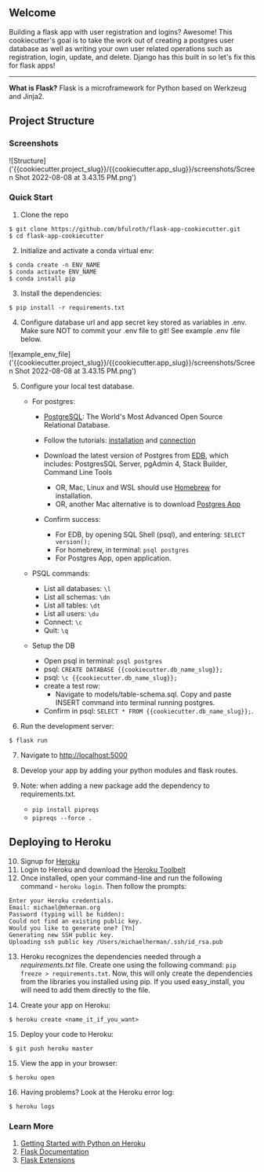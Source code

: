 

## Welcome

Building a flask app with user registration and logins? Awesome! This cookiecutter's goal is to take the work out of creating a postgres user database as well as writing your own user related operations such as registration, login, update, and delete. Django has this built in so let's fix this for flask apps!

<hr>

**What is Flask?** Flask is a microframework for Python based on Werkzeug and Jinja2.

Project Structure
--------
### Screenshots

![Structure]('{{cookiecutter.project_slug}}/{{cookiecutter.app_slug}}/screenshots/Screen Shot 2022-08-08 at 3.43.15 PM.png')

### Quick Start

1. Clone the repo
  ```
  $ git clone https://github.com/bfulroth/flask-app-cookiecutter.git
  $ cd flask-app-cookiecutter
  ```

2. Initialize and activate a conda virtual env:
  ```
  $ conda create -n ENV_NAME
  $ conda activate ENV_NAME
  $ conda install pip
  ```

3. Install the dependencies:
  ```
  $ pip install -r requirements.txt
  ```

4. Configure database url and app secret key stored as variables in .env.  Make sure NOT to commit your .env file to git! 
See example .env file below.

![example_env_file]('{{cookiecutter.project_slug}}/{{cookiecutter.app_slug}}/screenshots/Screen Shot 2022-08-08 at 3.43.15 PM.png')

5. Configure your local test database.
   - For postgres:
      - [PostgreSQL](https://www.postgresql.org/): The World's Most Advanced Open Source Relational Database.
      - Follow the tutorials: [installation](https://www.postgresqltutorial.com/install-postgresql/) and [connection](https://www.postgresqltutorial.com/connect-to-postgresql-database/)
      - Download the latest version of Postgres from [EDB](https://www.enterprisedb.com/downloads/postgres-postgresql-downloads), which includes: PostgresSQL Server, pgAdmin 4, Stack Builder, Command Line Tools 
        - OR, Mac, Linux and WSL should use [Homebrew](https://wiki.postgresql.org/wiki/Homebrew) for installation.
        - OR, another Mac alternative is to download [Postgres App](https://postgresapp.com/)
          
      - Confirm success: 
        - For EDB, by opening SQL Shell (psql), and entering: `SELECT version();`
        - For homebrew, in terminal: `psql postgres`
        - For Postgres App, open application.
   - PSQL commands:
     - List all databases: `\l`
     - List all schemas: `\dn`
     - List all tables: `\dt`
     - List all users: `\du`
     - Connect: `\c`
     - Quit: `\q`
   
   - Setup the DB
      - Open psql in terminal: `psql postgres`
      - psql: `CREATE DATABASE {{cookiecutter.db_name_slug}};`
      - psql: `\c {{cookiecutter.db_name_slug}};`
      - create a test row:
        - Navigate to models/table-schema.sql. Copy and paste INSERT command into terminal running postgres.
      - Confirm in psql: `SELECT * FROM {{cookiecutter.db_name_slug}};`.
   

6. Run the development server:
  ```
  $ flask run
  ```

7. Navigate to [http://localhost:5000](http://localhost:5000)
   
8. Develop your app by adding your python modules and flask routes.

9. Note: when adding a new package add the dependency to requirements.txt.
    - `pip install pipreqs`
    - `pipreqs --force .`


Deploying to Heroku
------

10. Signup for [Heroku](https://api.heroku.com/signup)
11. Login to Heroku and download the [Heroku Toolbelt](https://toolbelt.heroku.com/)
12. Once installed, open your command-line and run the following command - `heroku login`. Then follow the prompts:

  ```
  Enter your Heroku credentials.
  Email: michael@mherman.org
  Password (typing will be hidden):
  Could not find an existing public key.
  Would you like to generate one? [Yn]
  Generating new SSH public key.
  Uploading ssh public key /Users/michaelherman/.ssh/id_rsa.pub
  ```

13. Heroku recognizes the dependencies needed through a *requirements.txt* file. Create one using the following command: `pip freeze > requirements.txt`. Now, this will only create the dependencies from the libraries you installed using pip. If you used easy_install, you will need to add them directly to the file.

14. Create your app on Heroku:

  ```
  $ heroku create <name_it_if_you_want>
  ```

15. Deploy your code to Heroku:

  ```
  $ git push heroku master
  ```

15. View the app in your browser:

  ```
  $ heroku open
  ```

16. Having problems? Look at the Heroku error log:

  ```
  $ heroku logs
  ```

### Learn More

1. [Getting Started with Python on Heroku](https://devcenter.heroku.com/articles/python)
1. [Flask Documentation](http://flask.pocoo.org/docs/)
2. [Flask Extensions](http://flask.pocoo.org/extensions/)

